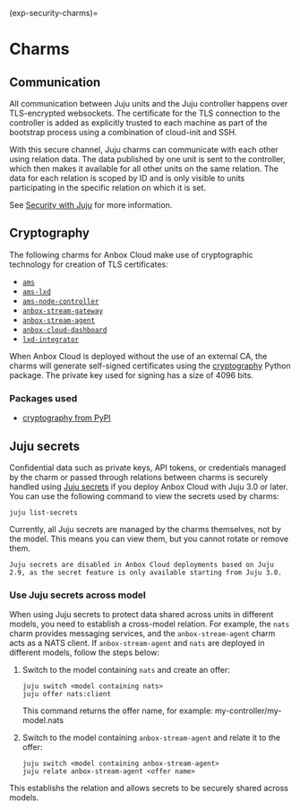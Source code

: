 (exp-security-charms)=
# Charms

## Communication

All communication between Juju units and the Juju controller happens over TLS-encrypted websockets. The certificate for the TLS connection to the controller is added as explicitly trusted to each machine as part of the bootstrap process using a combination of cloud-init and SSH.

With this secure channel, Juju charms can communicate with each other using relation data. The data published by one unit is sent to the controller, which then makes it available for all other units on the same relation. The data for each relation is scoped by ID and is only visible to units participating in the specific relation on which it is set.

See [Security with Juju](https://canonical-juju.readthedocs-hosted.com/en/latest/user/explanation/juju-security/) for more information.


## Cryptography

The following charms for Anbox Cloud make use of cryptographic technology for creation of TLS certificates:

* [`ams`](https://charmhub.io/ams)
* [`ams-lxd`](https://charmhub.io/ams-lxd)
* [`ams-node-controller`](https://charmhub.io/ams-node-controller)
* [`anbox-stream-gateway`](https://charmhub.io/anbox-stream-gateway)
* [`anbox-stream-agent`](https://charmhub.io/anbox-stream-agent)
* [`anbox-cloud-dashboard`](https://charmhub.io/anbox-cloud-dashboard)
* [`lxd-integrator`](https://charmhub.io/lxd-integrator)

When Anbox Cloud is deployed without the use of an external CA, the charms will generate self-signed certificates using the [cryptography](https://pypi.org/project/cryptography/) Python package. The private key used for signing has a size of 4096 bits.

### Packages used

* [cryptography from PyPI](https://pypi.org/project/cryptography/)

## Juju secrets

Confidential data such as private keys, API tokens, or credentials managed by the charm or passed through relations between charms is securely handled using [Juju secrets](https://documentation.ubuntu.com/juju/3.6/reference/secret/) if you deploy Anbox Cloud with Juju 3.0 or later. You can use the following command to view the secrets used by charms:

```
juju list-secrets
```

Currently, all Juju secrets are managed by the charms themselves, not by the model. This means you can view them, but you cannot rotate or remove them.
```{note}
Juju secrets are disabled in Anbox Cloud deployments based on Juju 2.9, as the secret feature is only available starting from Juju 3.0.
```

### Use Juju secrets across model

When using Juju secrets to protect data shared across units in different models, you need to establish a cross-model relation. For example, the `nats` charm provides messaging services, and the `anbox-stream-agent` charm acts as a NATS client. If `anbox-stream-agent` and `nats` are deployed in different models, follow the steps below:

1. Switch to the model containing `nats` and create an offer:

    ```
    juju switch <model containing nats>
    juju offer nats:client
    ```

    This command returns the offer name, for example: my-controller/my-model.nats
2. Switch to the model containing `anbox-stream-agent` and relate it to the offer:

    ```
    juju switch <model containing anbox-stream-agent>
    juju relate anbox-stream-agent <offer name>
    ```

This establishs the relation and allows secrets to be securely shared across models.
